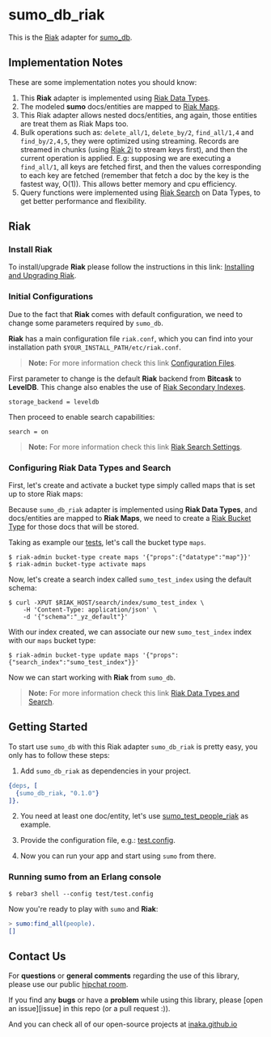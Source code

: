 # sumo_db_riak

This is the [Riak](http://docs.basho.com/riak/latest/) adapter for [sumo_db](https://github.com/inaka/sumo_db).


## Implementation Notes

These are some implementation notes you should know:

 1. This **Riak** adapter is implemented using [Riak Data Types](http://docs.basho.com/riak/latest/dev/using/data-types/).
 2. The modeled **sumo** docs/entities are mapped to [Riak Maps](http://docs.basho.com/riak/latest/dev/using/data-types/#Maps).
 3. This Riak adapter allows nested docs/entities, ang again, those entities are treat them
    as Riak Maps too.
 4. Bulk operations such as: `delete_all/1`, `delete_by/2`, `find_all/1,4` and `find_by/2,4,5`,
    they were optimized using streaming. Records are streamed in chunks (using [Riak 2i](http://docs.basho.com/riak/latest/dev/using/2i/)
    to stream keys first), and then the current operation is applied. E.g: supposing
    we are executing a `find_all/1`, all keys are fetched first, and then the values
    corresponding to each key are fetched (remember that fetch a doc by the key is the
    fastest way, O(1)). This allows better memory and cpu efficiency.
 5. Query functions were implemented using [Riak Search](http://docs.basho.com/riak/latest/dev/search/search-data-types/)
    on Data Types, to get better performance and flexibility.


## Riak

### Install Riak

To install/upgrade **Riak** please follow the instructions in this link:
[Installing and Upgrading Riak](http://docs.basho.com/riak/latest/ops/building/installing).

### Initial Configurations

Due to the fact that **Riak** comes with default configuration, we need to
change some parameters required by `sumo_db`.

**Riak** has a main configuration file `riak.conf`, which you can find into
your installation path `$YOUR_INSTALL_PATH/etc/riak.conf`.

> **Note:** For more information check this link [Configuration Files](http://docs.basho.com/riak/latest/ops/advanced/configs/configuration-files).

First parameter to change is the default **Riak** backend from **Bitcask** to
**LevelDB**. This change also enables the use of [Riak Secondary Indexes](http://docs.basho.com/riak/latest/ops/advanced/configs/secondary-index/).

    storage_backend = leveldb

Then proceed to enable search capabilities:

    search = on

> **Note:** For more information check this link [Riak Search Settings](http://docs.basho.com/riak/latest/ops/advanced/configs/search/).

### Configuring Riak Data Types and Search

First, let's create and activate a bucket type simply called maps that is set up
to store Riak maps:

Because `sumo_db_riak` adapter is implemented using **Riak Data Types**, and docs/entities
are mapped to **Riak Maps**, we need to create a [Riak Bucket Type](http://docs.basho.com/riak/latest/dev/advanced/bucket-types/)
for those docs that will be stored.

Taking as example our [tests](./test), let's call the bucket type `maps`.

    $ riak-admin bucket-type create maps '{"props":{"datatype":"map"}}'
    $ riak-admin bucket-type activate maps

Now, let's create a search index called `sumo_test_index` using the default
schema:

    $ curl -XPUT $RIAK_HOST/search/index/sumo_test_index \
        -H 'Content-Type: application/json' \
        -d '{"schema":"_yz_default"}'

With our index created, we can associate our new `sumo_test_index` index with
our `maps` bucket type:

    $ riak-admin bucket-type update maps '{"props":{"search_index":"sumo_test_index"}}'

Now we can start working with **Riak** from `sumo_db`.

> **Note:** For more information check this link [Riak Data Types and Search](http://docs.basho.com/riak/latest/dev/search/search-data-types/#Maps-Example).


## Getting Started

To start use `sumo_db` with this Riak adapter `sumo_db_riak` is pretty easy, you only has to
follow these steps:

 1. Add `sumo_db_riak` as dependencies in your project.

```erlang
{deps, [
  {sumo_db_riak, "0.1.0"}
]}.
```

 2. You need at least one doc/entity, let's use [sumo_test_people_riak](./test/sumo_test_people_riak.erl)
    as example.

 3. Provide the configuration file, e.g.: [test.config](./tests/test.config).

 4. Now you can run your app and start using `sumo` from there.

### Running sumo from an Erlang console

    $ rebar3 shell --config test/test.config

Now you're ready to play with `sumo` and **Riak**:

```erlang
> sumo:find_all(people).
[]
```


## Contact Us

For **questions** or **general comments** regarding the use of this library,
please use our public [hipchat room](http://inaka.net/hipchat).

If you find any **bugs** or have a **problem** while using this library, please
[open an issue][issue] in this repo (or a pull request :)).

And you can check all of our open-source projects at
[inaka.github.io](http://inaka.github.io)
